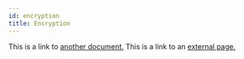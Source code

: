 ```yaml
---
id: encryption
title: Encryption
---
```


This is a link to [another document.](doc3.md) This is a link to an [external page.](http://www.example.com/)

